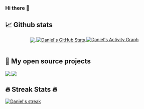 ### Hi there 👋


## 📈 Github stats
<p align=center>
    <div align=center> 
      <a href="https://github.com/daortiza/daortiza">
        <img align="center" src="https://github-readme-stats.vercel.app/api/top-langs/?username=daortiza&show_icons=true&title_color=FF4500&text_color=ffffff&icon_color=FFD700&bg_color=1d1f21&langs_count=8" />
      </a> 
      <a href="https://github.com/daortiza/daortiza">
        <img align="center" src="https://github-readme-stats.vercel.app/api?username=daortiza&show_icons=true&line_height=27&count_private=true&title_color=FF4500&text_color=ffffff&icon_color=FFD700&bg_color=1d1f21" alt="Daniel's GitHub Stats" />
      </a> 
      <a href="https://github.com/ashutosh00710/github-readme-activity-graph"><img alt="Daniel's Activity Graph" src="https://activity-graph.herokuapp.com/graph/?username=javierat&bg_color=1d1f21&color=FFFFFF&line=FF4500&point=FFFFFF&hide_border=true" />
      </a>
    </div>
  <br>
  </p>
  
## 📕 My open source projects 

<a href="https://github.com/daortiza/Coding-excercises">
  <img align="center" src="https://github-readme-stats.vercel.app/api/pin/?username=javierat&repo=Coding-excercises&title_color=FF4500&text_color=ffffff&icon_color=FFD700&bg_color=1d1f21"" />
</a>

<a href="https://github.com/daortiza/daortiza">
  <img align="center" src="https://github-readme-stats.vercel.app/api/pin/?username=javierat&repo=daortiza&title_color=FF4500&text_color=ffffff&icon_color=FFD700&bg_color=1d1f21"" />
</a>

## 🔥 Streak Stats 🔥

<a href="https://github.com/daortiza/daortiza">
    <img align="center" alt="Daniel's streak" src="https://github-readme-streak-stats.herokuapp.com/?user=daortiza&theme=dark&hide_border=true"/> 
</a>

